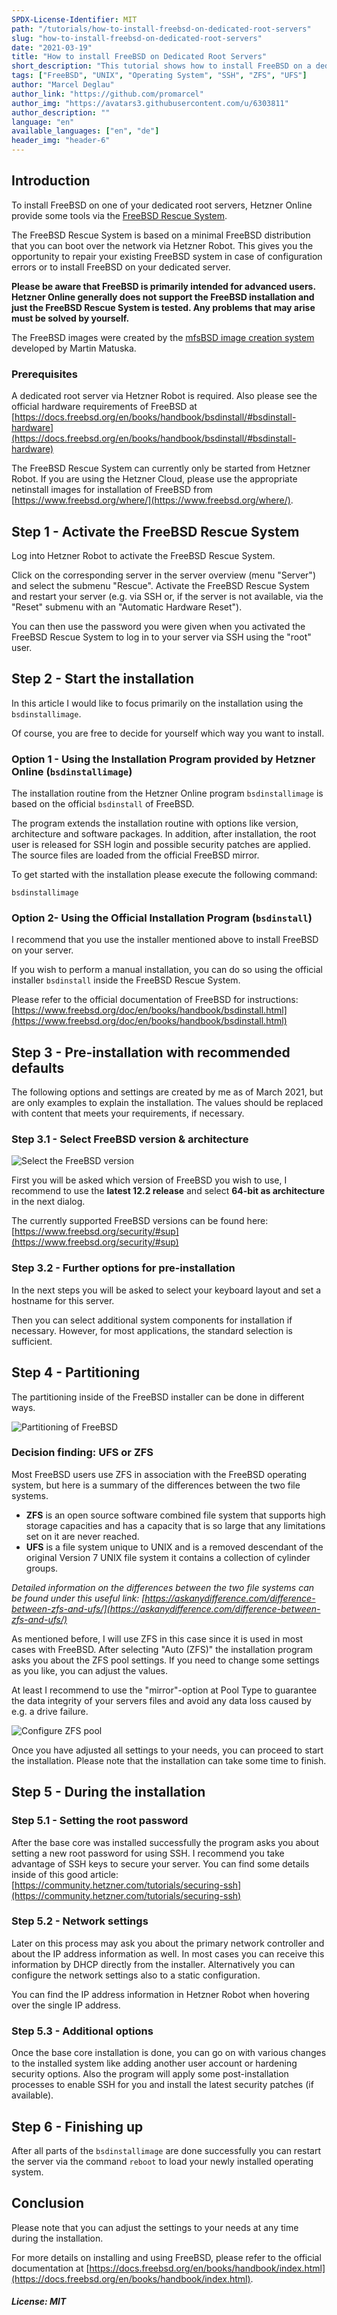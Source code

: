 ```yaml
---
SPDX-License-Identifier: MIT
path: "/tutorials/how-to-install-freebsd-on-dedicated-root-servers"
slug: "how-to-install-freebsd-on-dedicated-root-servers"
date: "2021-03-19"
title: "How to install FreeBSD on Dedicated Root Servers"
short_description: "This tutorial shows how to install FreeBSD on a dedicated root server with some recommended settings"
tags: ["FreeBSD", "UNIX", "Operating System", "SSH", "ZFS", "UFS"]
author: "Marcel Deglau"
author_link: "https://github.com/promarcel"
author_img: "https://avatars3.githubusercontent.com/u/6303811"
author_description: ""
language: "en"
available_languages: ["en", "de"]
header_img: "header-6"
---
```


## Introduction

To install FreeBSD on one of your dedicated root servers, Hetzner Online provide some tools via the [FreeBSD Rescue System](https://docs.hetzner.com/robot/dedicated-server/operating-systems/freebsd-rescue-system).

The FreeBSD Rescue System is based on a minimal FreeBSD distribution that you can boot over the network via Hetzner Robot. This gives you the opportunity to repair your existing FreeBSD system in case of configuration errors or to install FreeBSD on your dedicated server.

**Please be aware that FreeBSD is primarily intended for advanced users.
Hetzner Online generally does not  support the FreeBSD installation and just the FreeBSD Rescue System is tested. Any problems that may arise must be solved by yourself.**

The FreeBSD images were created by the [mfsBSD image creation system](https://mfsbsd.vx.sk) developed by Martin Matuska.

### Prerequisites

A dedicated root server via Hetzner Robot is required. Also please see the official hardware requirements of FreeBSD at [https://docs.freebsd.org/en/books/handbook/bsdinstall/#bsdinstall-hardware](https://docs.freebsd.org/en/books/handbook/bsdinstall/#bsdinstall-hardware)

The FreeBSD Rescue System can currently only be started from Hetzner Robot.
If you are using the Hetzner Cloud, please use the appropriate netinstall images for installation of FreeBSD from [https://www.freebsd.org/where/](https://www.freebsd.org/where/).

## Step 1 - Activate the FreeBSD Rescue System

Log into Hetzner Robot to activate the FreeBSD Rescue System.

Click on the corresponding server in the server overview (menu "Server") and select the submenu "Rescue". Activate the FreeBSD Rescue System and restart your server (e.g. via SSH or, if the server is not available, via the "Reset" submenu with an "Automatic Hardware Reset").

You can then use the password you were given when you activated the FreeBSD Rescue System to log in to your server via SSH using the "root" user.

## Step 2 - Start the installation

In this article I would like to focus primarily on the installation using the `bsdinstallimage`.

Of course, you are free to decide for yourself which way you want to install.

### Option 1 - Using the Installation Program provided by Hetzner Online (`bsdinstallimage`)

The installation routine from the Hetzner Online program `bsdinstallimage` is based on the official `bsdinstall` of FreeBSD.

The program extends the installation routine with options like version, architecture and software packages. In addition, after installation, the root user is released for SSH login and possible security patches are applied. The source files are loaded from the official FreeBSD mirror.

To get started with the installation please execute the following command:

    bsdinstallimage

### Option 2- Using the Official Installation Program (`bsdinstall`)

I recommend that you use the installer mentioned above to install FreeBSD on your server.

If you wish to perform a manual installation, you can do so using the official installer `bsdinstall` inside the FreeBSD Rescue System.

Please refer to the official documentation of FreeBSD for instructions: [https://www.freebsd.org/doc/en/books/handbook/bsdinstall.html](https://www.freebsd.org/doc/en/books/handbook/bsdinstall.html)

## Step 3 - Pre-installation with recommended defaults

The following options and settings are created by me as of March 2021, but are only examples to explain the installation. The values should be replaced with content that meets your requirements, if necessary.

### Step 3.1 - Select FreeBSD version & architecture

![Select the FreeBSD version](images/bsdinstallimage_version-select.png)

First you will be asked which version of FreeBSD you wish to use, I recommend to use the **latest 12.2 release** and select **64-bit as architecture** in the next dialog.

The currently supported FreeBSD versions can be found here: [https://www.freebsd.org/security/#sup](https://www.freebsd.org/security/#sup)

### Step 3.2 - Further options for pre-installation

In the next steps you will be asked to select your keyboard layout and set a hostname for this server.

Then you can select additional system components for installation if necessary. However, for most applications, the standard selection is sufficient.

## Step 4 - Partitioning

The partitioning inside of the FreeBSD installer can be done in different ways.

![Partitioning of FreeBSD](images/bsdinstallimage_partitioning.png)

### Decision finding: UFS or ZFS

Most FreeBSD users use ZFS in association with the FreeBSD operating system, but here is a summary of the differences between the two file systems.

 - **ZFS** is an open source software combined file system that supports high storage capacities and has a capacity that is so large that any limitations set on it are never reached.
 - **UFS** is a file system unique to UNIX and is a removed descendant of the original Version 7 UNIX file system it contains a collection of cylinder groups.

*Detailed information on the differences between the two file systems can be found under this useful link: [https://askanydifference.com/difference-between-zfs-and-ufs/](https://askanydifference.com/difference-between-zfs-and-ufs/)*

As mentioned before, I will use ZFS in this case since it is used in most cases with FreeBSD. After selecting "Auto (ZFS)" the installation program asks you about the ZFS pool settings. If you need to change some settings as you like, you can adjust the values.

At least I recommend to use the "mirror"-option at Pool Type to guarantee the data integrity of your servers files and avoid any data loss caused by e.g. a drive failure.

![Configure ZFS pool](images/bsdinstallimage_zfs_configuration.png)

Once you have adjusted all settings to your needs, you can proceed to start the installation. Please note that the installation can take some time to finish.

## Step 5 - During the installation

### Step 5.1 - Setting the root password

After the base core was installed successfully the program asks you about setting a new root password for using SSH. I recommend you take advantage of SSH keys to secure your server. You can find some details inside of this good article: [https://community.hetzner.com/tutorials/securing-ssh](https://community.hetzner.com/tutorials/securing-ssh)

### Step 5.2 - Network settings

Later on this process may ask you about the primary network controller and about the IP address information as well. In most cases you can receive this information by DHCP directly from the installer. Alternatively you can configure the network settings also to a static configuration.

You can find the IP address information in Hetzner Robot when hovering over the single IP address.

### Step 5.3 - Additional options

Once the base core installation is done, you can go on with various changes to the installed system like adding another user account or hardening security options. Also the program will apply some post-installation processes to enable SSH for you and install the latest security patches (if available).

## Step 6 - Finishing up

After all parts of the `bsdinstallimage` are done successfully you can restart the server via the command `reboot` to load your newly installed operating system.

## Conclusion

Please note that you can adjust the settings to your needs at any time during the installation.

For more details on installing and using FreeBSD, please refer to the official documentation at [https://docs.freebsd.org/en/books/handbook/index.html](https://docs.freebsd.org/en/books/handbook/index.html).

##### License: MIT

<!--

Contributor's Certificate of Origin

By making a contribution to this project, I certify that:

(a) The contribution was created in whole or in part by me and I have
    the right to submit it under the license indicated in the file; or

(b) The contribution is based upon previous work that, to the best of my
    knowledge, is covered under an appropriate license and I have the
    right under that license to submit that work with modifications,
    whether created in whole or in part by me, under the same license
    (unless I am permitted to submit under a different license), as
    indicated in the file; or

(c) The contribution was provided directly to me by some other person
    who certified (a), (b) or (c) and I have not modified it.

(d) I understand and agree that this project and the contribution are
    public and that a record of the contribution (including all personal
    information I submit with it, including my sign-off) is maintained
    indefinitely and may be redistributed consistent with this project
    or the license(s) involved.

Signed-off-by: Marcel Deglau <marcel.deglau@hetzner.com>

-->
